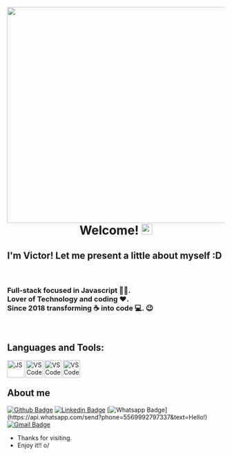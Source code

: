 <img align="right" width="600" height="500" src="https://media.giphy.com/media/2UA9gXDkCbKIKlLKxd/giphy.gif">

<h1 align="center"> Welcome! <img src="https://media.giphy.com/media/hvRJCLFzcasrR4ia7z/giphy.gif" width="25px">


## I'm Victor! Let me present a little about myself :D
</h1>
<br>

<h3>
Full-stack focused in Javascript 👨‍💻.<br>
Lover of Technology and coding ❤️. <br>
 Since 2018 transforming ☕ into code 💻. 😉
</h3>
<br>

## Languages and Tools:

<img align="left" src="https://simpleicons.org/icons/javascript.svg" alt="JS" height="40px" />

<img align="left" src="https://simpleicons.org/icons/react.svg" alt="VSCode" height="40px" />

<img align="left" src="https://simpleicons.org/icons/node-dot-js.svg" alt="VSCode" height="40px" />

<img align="left" src="https://simpleicons.org/icons/visualstudiocode.svg" alt="VSCode" height="40px" />

<br/>
<br/>


## About me

[![Github Badge](https://img.shields.io/badge/-Github-000?style=flat-square&logo=Github&logoColor=white&link=https://github.com/victorhenriqu3)](https://github.com/victorhenriqu3)
[![Linkedin Badge](https://img.shields.io/badge/-LinkedIn-blue?style=flat-square&logo=Linkedin&logoColor=white&link=https://https://www.linkedin.com/in/victor-henrique-monteiro-lima/)](https://www.linkedin.com/in/victor-henrique-monteiro-lima/)
[![Whatsapp Badge](https://img.shields.io/badge/-Whatsapp-4CA143?style=flat-square&labelColor=4CA143&logo=whatsapp&logoColor=white&link=https://api.whatsapp.com/send?phone=5569992797337&text=Hello!)](https://api.whatsapp.com/send?phone=5569992797337&text=Hello!)
[![Gmail Badge](https://img.shields.io/badge/-Outlook-0078D4?style=flat-square&logo=Microsoft-Outlook&logoColor=white&link=mailto:victorhenriqu3@outlook.com)](mailto:victorhenriqu3@outlook.com)


- Thanks for visiting. 
- Enjoy it!! o/
